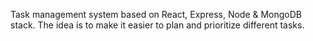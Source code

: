 Task management system based on React, Express, Node &amp; MongoDB stack. The idea is to make it easier to plan and prioritize different tasks.
